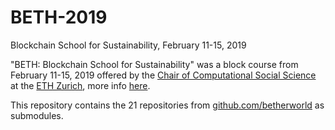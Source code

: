 # BETH-2019
Blockchain School for Sustainability, February 11-​15, 2019


"BETH: Blockchain School for Sustainability" was a block course from February 11-15, 2019 offered by the [Chair of Computational Social Science](https://coss.ethz.ch/) at the [ETH Zurich](https://ethz.ch/en.html), more info [here](https://coss.ethz.ch/education/past/HS2019/BETH.html).

This repository contains the 21 repositories from [github.com/betherworld](https://github.com/betherworld) as submodules.
